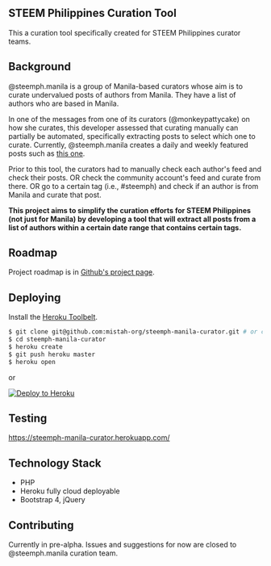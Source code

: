 ## STEEM Philippines Curation Tool

This a curation tool specifically created for STEEM Philippines curator teams.


## Background

@steemph.manila is a group of Manila-based curators whose aim is to curate undervalued posts of authors from Manila. They have a list of authors who are based in Manila.

In one of the messages from one of its curators (@monkeypattycake) on how she curates, this developer assessed that curating manually can partially be automated, specifically extracting posts to select which one to curate. Currently, @steemph.manila creates a daily and weekly featured posts such as [this one](https://steemit.com/steemph/@steemph.manila/steemph-manila-daily-featured-posts-19-mar-2018).

Prior to this tool, the curators had to manually check each author's feed and check their posts.
OR check the community account's feed and curate from there.
OR go to a certain tag (i.e., #steemph) and check if an author is from Manila and curate that post.

**This project aims to simplify the curation efforts for STEEM Philippines (not just for Manila) by developing a tool that will extract all posts from a list of authors within a certain date range that contains certain tags.**

## Roadmap

Project roadmap is in [Github's project page](
https://github.com/mistah-org/steemph-manila-curator/projects/1).

## Deploying

Install the [Heroku Toolbelt](https://toolbelt.heroku.com/).

```sh
$ git clone git@github.com:mistah-org/steemph-manila-curator.git # or clone your own fork
$ cd steemph-manila-curator
$ heroku create
$ git push heroku master
$ heroku open
```

or

[![Deploy to Heroku](https://www.herokucdn.com/deploy/button.png)](https://heroku.com/deploy)


## Testing

https://steemph-manila-curator.herokuapp.com/

## Technology Stack

- PHP
- Heroku fully cloud deployable
- Bootstrap 4, jQuery


## Contributing

Currently in pre-alpha. Issues and suggestions for now are closed to @steemph.manila curation team.